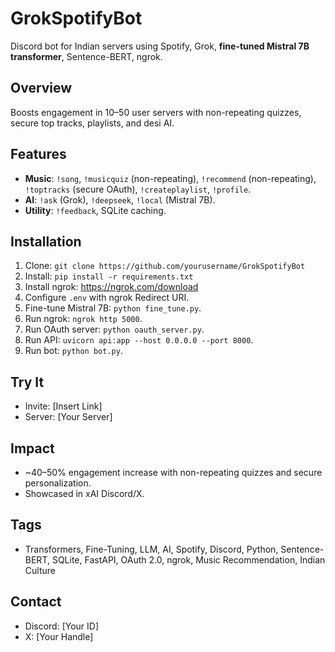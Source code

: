 # GrokSpotifyBot
Discord bot for Indian servers using Spotify, Grok, **fine-tuned Mistral 7B transformer**, Sentence-BERT, ngrok.

## Overview
Boosts engagement in 10–50 user servers with non-repeating quizzes, secure top tracks, playlists, and desi AI.

## Features
- **Music**: `!song`, `!musicquiz` (non-repeating), `!recommend` (non-repeating), `!toptracks` (secure OAuth), `!createplaylist`, `!profile`.
- **AI**: `!ask` (Grok), `!deepseek`, `!local` (Mistral 7B).
- **Utility**: `!feedback`, SQLite caching.

## Installation
1. Clone: `git clone https://github.com/yourusername/GrokSpotifyBot`
2. Install: `pip install -r requirements.txt`
3. Install ngrok: https://ngrok.com/download
4. Configure `.env` with ngrok Redirect URI.
5. Fine-tune Mistral 7B: `python fine_tune.py`.
6. Run ngrok: `ngrok http 5000`.
7. Run OAuth server: `python oauth_server.py`.
8. Run API: `uvicorn api:app --host 0.0.0.0 --port 8000`.
9. Run bot: `python bot.py`.

## Try It
- Invite: [Insert Link]
- Server: [Your Server]

## Impact
- ~40–50% engagement increase with non-repeating quizzes and secure personalization.
- Showcased in xAI Discord/X.

## Tags
- Transformers, Fine-Tuning, LLM, AI, Spotify, Discord, Python, Sentence-BERT, SQLite, FastAPI, OAuth 2.0, ngrok, Music Recommendation, Indian Culture

## Contact
- Discord: [Your ID]
- X: [Your Handle]